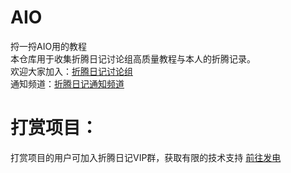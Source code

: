 # AIO

捋一捋AIO用的教程<br />
本仓库用于收集折腾日记讨论组高质量教程与本人的折腾记录。<br />
欢迎大家加入：[折腾日记讨论组](https://t.me/+bzSRf6dtG3lhYWVl)  <br />
通知频道：[折腾日记通知频道](https://t.me/+jhNzGg0oXNdhZDY9)  <br />

# 打赏项目：

打赏项目的用户可加入折腾日记VIP群，获取有限的技术支持 [前往发电](https://afdian.net/a/tossdiary)
